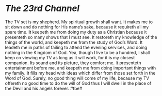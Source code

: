 # *The 23rd Channel*
The TV set is my shepherd. My spiritual growth shall want.
It makes me to sit down and do nothing for His name’s sake, because it requireth all my spare time. It keepeth me from doing my duty as a Christian because it presenteth so many shows that I must see.
It restoreth my knowledge of the things of the world, and keepeth me from the study of God’s Word. It leadeth me in paths of failing to attend the evening services, and doing nothing in the Kingdom of God.
Yea, though I live to be a hundred, I shall keep on viewing my TV as long as it will work, for it is my closest companion. Its sound and its picture, they comfort me.
It presenteth entertainment before me, and keepeth me from doing important things with my family. It fills my head with ideas which differ from those set forth in the Word of God.
Surely, no good thing will come of my life, because my TV offereth no good time to do the will of God thus I will dwell in the place of the Devil and his angels forever.
#tbe#